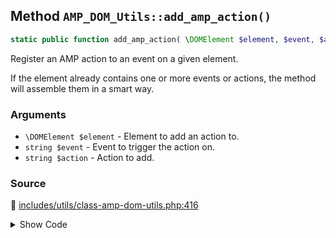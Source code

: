 ## Method `AMP_DOM_Utils::add_amp_action()`

```php
static public function add_amp_action( \DOMElement $element, $event, $action );
```

Register an AMP action to an event on a given element.

If the element already contains one or more events or actions, the method will assemble them in a smart way.

### Arguments

* `\DOMElement $element` - Element to add an action to.
* `string $event` - Event to trigger the action on.
* `string $action` - Action to add.

### Source

:link: [includes/utils/class-amp-dom-utils.php:416](/includes/utils/class-amp-dom-utils.php#L416-L432)

<details>
<summary>Show Code</summary>

```php
public static function add_amp_action( DOMElement $element, $event, $action ) {
	$event_action_string = "{$event}:{$action}";
	if ( ! $element->hasAttribute( 'on' ) ) {
		// There's no "on" attribute yet, so just add it and be done.
		$element->setAttribute( 'on', $event_action_string );
		return;
	}
	$element->setAttribute(
		'on',
		self::merge_amp_actions(
			$element->getAttribute( 'on' ),
			$event_action_string
		)
	);
}
```

</details>
